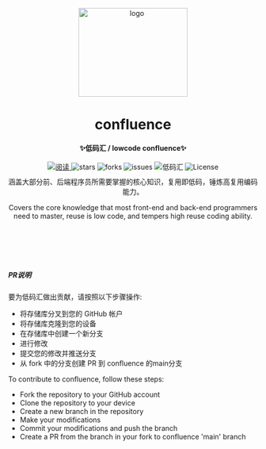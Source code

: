 <!-- markdownlint-disable -->
<div align="center">
	<p align="center">
		<a href="https://confluence.uuyang.cn/zh/">
			<img src="https://oss.uuyang.cn/confluence%2Flogo.svg" alt="logo" style="transform: rotate(0deg) scale(1, 1); opacity: 1; width: 220.096px; height: 178.752px; overflow: visible;">
		</a>
	</p>
	<h1 align="center">confluence</h1>
	<h4 align="center">✨低码汇 / lowcode confluence✨</h4>
</div>
<div align="center">
	<a href="https://confluence.uuyang.cn/zh/">
		<img src="https://img.shields.io/badge/阅读-read-brightgreen.svg" alt="阅读" />
	</a>
	<img src="https://img.shields.io/github/stars/lcp-code/confluence" alt="stars" />
	<img src="https://img.shields.io/github/forks/lcp-code/confluence" alt="forks" />
	<img src="https://img.shields.io/github/issues/lcp-code/confluence" alt="issues" />
	<img src="https://img.shields.io/badge/作者-低码汇-blue.svg" alt="低码汇" />
	<img src="https://img.shields.io/npm/l/vuepress-theme-hope.svg" alt="License" />
</div>

<p align="center" style="margin: 10px 0 0 0;">涵盖大部分前、后端程序员所需要掌握的核心知识，复用即低码，锤炼高复用编码能力。</p>
<p align="center" style="margin-bottom: 100px;">Covers the core knowledge that most front-end and back-end programmers need to master, reuse is low code, and tempers high reuse coding ability.</p>


##### PR说明
要为低码汇做出贡献，请按照以下步骤操作:
 - 将存储库分叉到您的 GitHub 帐户
 - 将存储库克隆到您的设备
 - 在存储库中创建一个新分支
 - 进行修改
 - 提交您的修改并推送分支
 - 从 fork 中的分支创建 PR 到 confluence 的main分支


To contribute to confluence, follow these steps:
 - Fork the repository to your GitHub account
 - Clone the repository to your device
 - Create a new branch in the repository
 - Make your modifications
 - Commit your modifications and push the branch
 - Create a PR from the branch in your fork to confluence 'main' branch
